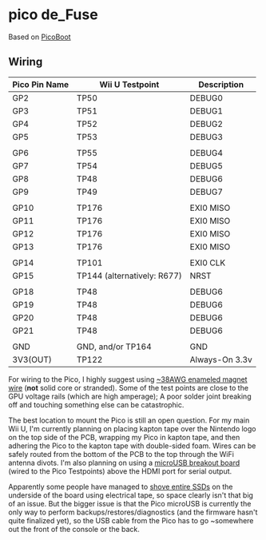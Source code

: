 # pico de_Fuse

Based on [PicoBoot](https://github.com/webhdx/PicoBoot)

## Wiring

| Pico Pin Name  | Wii U Testpoint | Description |
| -------------- | --------------- | ----------- |
| GP2            | TP50            | DEBUG0      |
| GP3            | TP51            | DEBUG1      |
| GP4            | TP52            | DEBUG2      |
| GP5            | TP53            | DEBUG3      |
|                |                 |             |
| GP6            | TP55            | DEBUG4      |
| GP7            | TP54            | DEBUG5      |
| GP8            | TP48            | DEBUG6      |
| GP9            | TP49            | DEBUG7      |
|                |                 |             |
| GP10           | TP176           | EXI0 MISO   |
| GP11           | TP176           | EXI0 MISO   |
| GP12           | TP176           | EXI0 MISO   |
| GP13           | TP176           | EXI0 MISO   |
|                |                 |             |
| GP14           | TP101           | EXI0 CLK    |
| GP15           | TP144 (alternatively: R677) | NRST |
|                |                 |             |
| GP18           | TP48            | DEBUG6      |
| GP19           | TP48            | DEBUG6      |
| GP20           | TP48            | DEBUG6      |
| GP21           | TP48            | DEBUG6      |
|                |                 |             |
| GND            |  GND, and/or TP164 |      GND |
| 3V3(OUT)       |  TP122             | Always-On 3.3v |

For wiring to the Pico, I highly suggest using [~38AWG enameled magnet wire](https://www.amazon.com/BNTECHGO-AWG-Magnet-Wire-Transformers/dp/B0823C7C2H) (**not** solid core or stranded). Some of the test points are close to the GPU voltage rails (which are high amperage); A poor solder joint breaking off and touching something else can be catastrophic.

The best location to mount the Pico is still an open question. For my main Wii U, I'm currently planning on placing kapton tape over the Nintendo logo on the top side of the PCB, wrapping my Pico in kapton tape, and then adhering the Pico to the kapton tape with double-sided foam. Wires can be safely routed from the bottom of the PCB to the top through the WiFi antenna divots. I'm also planning on using a [microUSB breakout board](https://www.amazon.com/Adafruit-Micro-B-Breakout-Board-ADA1833/dp/B00KLDPZVU) (wired to the Pico Testpoints) above the HDMI port for serial output.

Apparently some people have managed to [shove entire SSDs](https://gbatemp.net/threads/wii-u-internal-ssd-with-activity-led.606315/) on the underside of the board using electrical tape, so space clearly isn't that big of an issue. But the bigger issue is that the Pico microUSB is currently the only way to perform backups/restores/diagnostics (and the firmware hasn't quite finalized yet), so the USB cable from the Pico has to go ~somewhere out the front of the console or the back.